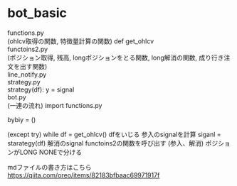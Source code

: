 # bot_basic

<dl>
<dt>functions.py</dt> 
(ohlcv取得の関数, 特徴量計算の関数)
def get_ohlcv

<dt>functoins2.py</dt>
(ポジション取得, 残高, longポジションをとる関数, long解消の関数, 成り行き注文を出す関数)

<dt>line_notify.py</dt>

<dt>strategy.py</dt>
strategy(df):
  y = signal

<dt>bot.py</dt>
(一連の流れ)
import functions.py

bybiy = ()

(except
try) 
while 
  df = get_ohlcv()
  dfをいじる
  参入のsignalを計算  siganl = starategy(df)
  解消のsignal
  functoins2の関数を呼び出す (参入、解消) ポジションがLONG NONEで分ける
</dl>

mdファイルの書き方はこちら
<https://qiita.com/oreo/items/82183bfbaac69971917f>
